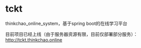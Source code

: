 # tckt

thinkchao_online_system，基于spring boot的在线学习平台

目前项目已经上线（由于服务器资源有限，目前仅部署部分服务）：http://tckt.thinkchao.online




